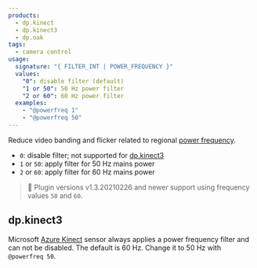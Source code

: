 ```yaml
---
products:
  - dp.kinect
  - dp.kinect3
  - dp.oak
tags:
  - camera control
usage:
  signature: "{ FILTER_INT | POWER_FREQUENCY }"
  values:
    "0": disable filter (default)
    "1 or 50": 50 Hz power filter
    "2 or 60": 60 Hz power filter
  examples:
    - "@powerfreq 1"
    - "@powerfreq 50"
---
```


Reduce video banding and flicker related to regional
[power frequency](https://en.wikipedia.org/wiki/Utility_frequency).

* `0`: disable filter; not supported for [dp.kinect3](#dpkinect3)
* `1` or `50`: apply filter for 50 Hz mains power
* `2` or `60`: apply filter for 60 Hz mains power

> :memo: Plugin versions v1.3.20210226 and newer support using frequency
> values `50` and `60`.

## dp.kinect3

Microsoft [Azure Kinect](../../_hardware/sensors/kinect-v3.md)
sensor always applies a power frequency filter and can not be disabled.
The default is 60 Hz. Change it to 50 Hz with `@powerfreq 50`.
